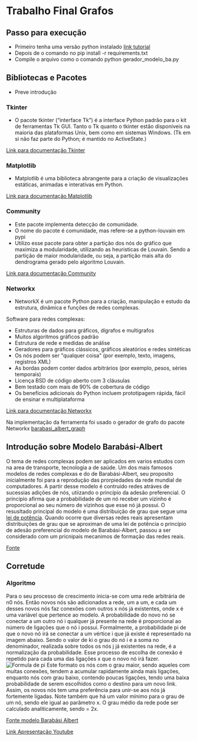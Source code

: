 # Trabalho Final Grafos

## Passo para execução
- Primeiro tenha uma versão python instalado [link tutorial](https://realpython.com/installing-python/)
- Depois de o comando no pip install -r requirements.txt
- Compile o arquivo como o comando python gerador_modelo_ba.py

## Bibliotecas e Pacotes
- Preve introdução

### Tkinter
- O pacote tkinter (“interface Tk”) é a interface Python padrão para o kit de ferramentas Tk GUI. Tanto o Tk quanto o tkinter estão disponíveis na maioria das plataformas Unix, bem como em sistemas Windows. (Tk em si não faz parte do Python; é mantido no ActiveState.)

[Link para documentação Tkinter](https://docs.python.org/3/library/tkinter.html)

### Matplotlib
- Matplotlib é uma biblioteca abrangente para a criação de visualizações estáticas, animadas e interativas em Python.

[Link para documentação Matplotlib](https://matplotlib.org/stable/contents.html)

### Community
- Este pacote implementa detecção de comunidade.
- O nome do pacote é comunidade, mas refere-se a python-louvain em pypi
- Utilizo esse pacote para obter a partição dos nós do gráfico que maximiza a modularidade, utilizando as heuristicas de Louvain. Sendo a partição de maior modularidade, ou seja, a partição mais alta do dendrograma gerado pelo algoritmo Louvain.

[Link para documentação Community](https://python-louvain.readthedocs.io/en/latest/api.html)

### Networkx
- NetworkX é um pacote Python para a criação, manipulação e estudo da estrutura, dinâmica e funções de redes complexas.

Software para redes complexas:
 * Estruturas de dados para gráficos, dígrafos e multigrafos
 * Muitos algoritmos gráficos padrão
 * Estrutura de rede e medidas de análise
 * Geradores para gráficos clássicos, gráficos aleatórios e redes sintéticas
 * Os nós podem ser "qualquer coisa" (por exemplo, texto, imagens, registros XML)
 * As bordas podem conter dados arbitrários (por exemplo, pesos, séries temporais)
 * Licença BSD de código aberto com 3 cláusulas
 * Bem testado com mais de 90% de cobertura de código
 * Os benefícios adicionais do Python incluem prototipagem rápida, fácil de ensinar e multiplataforma

[Link para documentação Networkx](https://networkx.org/documentation/stable/tutorial.html)

Na implementação da ferramenta foi usado o gerador de grafo do pacote Networkx [barabasi_albert_graph](https://networkx.org/documentation/stable/_modules/networkx/generators/random_graphs.html#barabasi_albert_graph)

## Introdução sobre Modelo Barabási-Albert


O tema de redes complexas podem ser aplicados em varios estudos com na area de transporte, tecnologia a de saúde.
Um dos mais famosos modelos de redes complexas e do de Barabási-Albert, seu proposito inicialmente foi para a reprodução das prorpiedades da rede mundial de computadores. A partir desse modelo é contruido redes atráves de sucessias adições de nós, utiizando o princípio da adesão preferencial. O principio afirma que a probabilidade de um nó receber um vizinho é proporcional ao seu número de vizinhos que esse nó já possui. O resusltado principal do modelo é uma distribuição de grau que segue uma [lei de potência](https://en.wikipedia.org/wiki/Power_law). Quando ocorre que diversas redes reais apresentam distribuições de grau que se aproximan de uma lei de potência o princípio de adesão preferencial do modelo de Barabási-Albert, passou a ser considerado com um pricnipais mecanimos de formação das redes reais.

[Fonte](https://lume.ufrgs.br/handle/10183/150235)

## Corretude

### Algoritmo

Para o seu processo de crescimento inicia-se com uma rede arbitrária de n0 nós. Então novos nós são adicionados a rede, um a um, e cada um desses novos nós faz conexões com outros x nós já existentes, onde x é uma variável que pertence ao modelo. A probabilidade do novo nó se conectar a um outro nó i qualquer já presente na rede é proporcional ao número de ligações que o nó i possui. Formalmente, a probabilidade pi de que o novo nó irá se conectar a um vértice i que já existe é representado na imagem abaixo.
Sendo o valor de ki o grau do nó i e a soma no denominador, realizada sobre todos os nós j já existentes na rede, é a normalização da probabilidade. Esse processo de escolha de conexão é repetido para cada uma das ligações x que o novo nó irá fazer.
![Formula de pi]()
Este formato os nós com o grau maior, sendo aqueles com muitas conexões, tendem a acumular rapidamente ainda mais ligações, enquanto nós com grau baixo, contendo poucas ligações, tendo uma baixa probabilidade de serem escolhidos como o destino para um novo link. Assim, os novos nós tem uma preferência para unir-se aos nós já fortemente ligadas. Note também que há um valor mínimo para o grau de um nó, sendo ele igual ao parâmetro x. O grau médio <k> da rede pode ser calculado analiticamente, sendo <k> = 2x.

[Fonte modelo Barabási Albert](https://pt.wikipedia.org/wiki/Barab%C3%A1si%E2%80%93Albert_model)

[Link Apresentação Youtube](https://www.youtube.com/)